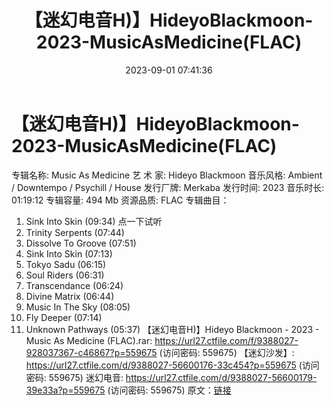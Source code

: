 ﻿---
title: 【迷幻电音H)】HideyoBlackmoon-2023-MusicAsMedicine(FLAC)
date: 2023-09-01 07:41:36
categories: 古典音乐、新世纪、纯音雅乐
tags: 纯音雅乐
---
# 【迷幻电音H)】HideyoBlackmoon-2023-MusicAsMedicine(FLAC)

专辑名称: Music As Medicine
艺 术 家: Hideyo Blackmoon
音乐风格: Ambient / Downtempo / Psychill / House
发行厂牌: Merkaba
发行时间: 2023
音乐时长: 01:19:12
专辑容量: 494 Mb
资源品质: FLAC
专辑曲目：
01. Sink Into Skin (09:34)
点一下试听
02. Trinity Serpents (07:44)
03. Dissolve To Groove (07:51)
04. Sink Into Skin (07:13)
05. Tokyo Sadu (06:15)
06. Soul Riders (06:31)
07. Transcendance (06:24)
08. Divine Matrix (06:44)
09. Music In The Sky (08:05)
10. Fly Deeper (07:14)
11. Unknown Pathways (05:37)
【迷幻电音H)】Hideyo Blackmoon - 2023 - Music As Medicine (FLAC).rar:
https://url27.ctfile.com/f/9388027-928037367-c46867?p=559675
(访问密码: 559675)
【迷幻沙发】: https://url27.ctfile.com/d/9388027-56600176-33c454?p=559675
(访问密码: 559675)
迷幻电音: https://url27.ctfile.com/d/9388027-56600179-39e33a?p=559675
(访问密码: 559675)
原文：[链接](https://blog.sina.com.cn/s/blog_1647c7e76010313ae.html)